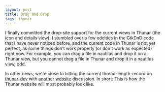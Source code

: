 ```yaml
---
layout: post
title: Drag and Drop
tags: thunar
---
```


I finally committed the drop-site support for the current views in Thunar (the icon and details view). I stumbled over a few oddities in the GtkDnD code that I have never noticed before, and the current code in Thunar is not yet perfect, as some things don't work properly (or don't work as expected) right now. For example, you can drag a file in nautilus and drop it on a Thunar view, but you cannot drag a file in Thunar and drop it in a nautilus view, odd.

In other news, we're close to hitting the current thread-length-record on <a href="http://foo-projects.org/mailman/listinfo/thunar-dev">thunar-dev</a> with <a href="http://foo-projects.org/pipermail/thunar-dev/2005-August/001041.html">another</a> <a href="http://foo-projects.org/pipermail/thunar-dev/2005-September/001085.html">website</a> discussion. In short: <a href="http://home.quicknet.nl/qn/prive/nickschermer/">This</a> is how the Thunar website will most probably look like.

